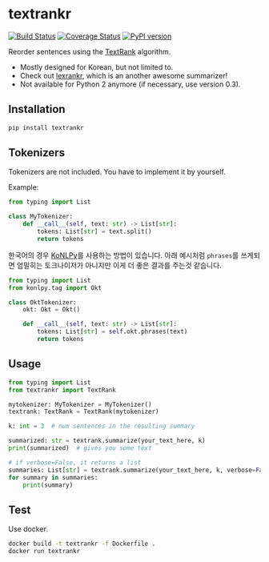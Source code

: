 # textrankr

[![Build Status](https://travis-ci.org/theeluwin/textrankr.svg?branch=main)](https://travis-ci.org/theeluwin/textrankr)
[![Coverage Status](https://coveralls.io/repos/github/theeluwin/textrankr/badge.svg?branch=main)](https://coveralls.io/github/theeluwin/textrankr?branch=main)
[![PyPI version](https://badge.fury.io/py/textrankr.svg)](https://badge.fury.io/py/textrankr)

Reorder sentences using the [TextRank](http://digital.library.unt.edu/ark:/67531/metadc30962/) algorithm.

* Mostly designed for Korean, but not limited to.
* Check out [lexrankr](https://github.com/theeluwin/lexrankr), which is an another awesome summarizer!
* Not available for Python 2 anymore (if necessary, use version 0.3).

## Installation

```bash
pip install textrankr
```

## Tokenizers

Tokenizers are not included. You have to implement it by yourself.

Example:

```python
from typing import List

class MyTokenizer:
    def __call__(self, text: str) -> List[str]:
        tokens: List[str] = text.split()
        return tokens
```

한국어의 경우 [KoNLPy](http://konlpy.org)를 사용하는 방법이 있습니다. 아래 예시처럼 `phrases`를 쓰게되면 엄밀히는 토크나이저가 아니지만 이게 더 좋은 결과를 주는것 같습니다.

```python
from typing import List
from konlpy.tag import Okt

class OktTokenizer:
    okt: Okt = Okt()

    def __call__(self, text: str) -> List[str]:
        tokens: List[str] = self.okt.phrases(text)
        return tokens
```

## Usage

```python
from typing import List
from textrankr import TextRank

mytokenizer: MyTokenizer = MyTokenizer()
textrank: TextRank = TextRank(mytokenizer)

k: int = 3  # num sentences in the resulting summary

summarized: str = textrank.summarize(your_text_here, k)
print(summarized)  # gives you some text

# if verbose=False, it returns a list
summaries: List[str] = textrank.summarize(your_text_here, k, verbose=False)
for summary in summaries:
    print(summary)
```

## Test

Use docker.

```bash
docker build -t textrankr -f Dockerfile .
docker run textrankr
```
